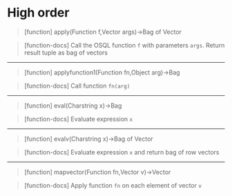 # High order

> [function]
> apply(Function f,Vector args)->Bag of Vector

> [function-docs]
> Call the OSQL function `f` with parameters `args`.
>       Return result tuple as bag of vectors 



___

> [function]
> applyfunction1(Function fn,Object arg)->Bag

> [function-docs]
> Call function `fn(arg)` 



___

> [function]
> eval(Charstring x)->Bag

> [function-docs]
> Evaluate expression `x` 



___

> [function]
> evalv(Charstring x)->Bag of Vector

> [function-docs]
> Evaluate expression `x` and return bag of row vectors 



___

> [function]
> mapvector(Function fn,Vector v)->Vector

> [function-docs]
> Apply function `fn` on each element of vector `v` 


